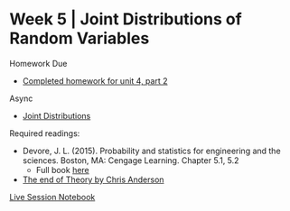 # Week 5 | Joint Distributions of Random Variables

Homework Due
* [Completed homework for unit 4, part 2](./unit_4_pt_2_hw/Kevin_Hartman_unit_4_part_2_hw.pdf)

Async
* [Joint Distributions](https://learn.datascience.berkeley.edu/ap/courses/267/sections/283e2e3a-e711-41fb-b042-64d28352a50a/coursework/courseModule/14dcf17f-e4de-45a9-8b65-212c128ded08)

Required readings:
* Devore, J. L. (2015). Probability and statistics for engineering and the sciences. Boston, MA: Cengage Learning. Chapter 5.1, 5.2
  * Full book [here](./../Books/probability_and_statistics_for_engineering_and_the_sciences.pdf)
* [The end of Theory by Chris Anderson](https://www.wired.com/2008/06/pb-theory/)

[Live Session Notebook](./unit_5_ls/unit_5_ls_ex.ipynb)
